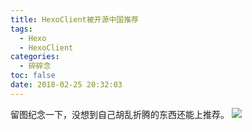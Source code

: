 ```yaml
---
title: HexoClient被开源中国推荐
tags:
  - Hexo
  - HexoClient
categories:
  - 碎碎念
toc: false
date: 2018-02-25 20:32:03
---
```


留图纪念一下，没想到自己胡乱折腾的东西还能上推荐。
![](http://qiniu.mnclub.club/c1fb2dfdb630d0c3ee00425a7eb200ab)